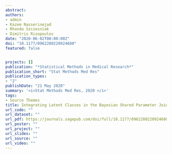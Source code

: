 ```yaml
---
abstract: 
authors:
- admin
- Kazem Nasserinejad
- Rhonda Szczesniak
- Dimitris Rizopoulos
date: "2020-06-02T00:00:00Z"
doi: "10.1177/0962280220924680"
featured: false


projects: []
publication: "*Statistical Methods in Medical Research*"
publication_short: "Stat Methods Med Res"
publication_types: 
- "2"
publishDate: "21 May 2020"
summary: '<i>Stat Methods Med Res, 2020 </i>'
tags:
- Source Themes
title: Integrating Latent Classes in the Bayesian Shared Parameter Joint Model of Longitudinal and Survival Outcomes.
url_code: ""
url_dataset: ""
url_pdf: https://journals.sagepub.com/doi/full/10.1177/0962280220924680?url_ver=Z39.88-2003&rfr_id=ori:rid:crossref.org&rfr_dat=cr_pub%20%200pubmed
url_poster: ""
url_project: ""
url_slides: ""
url_source: ""
url_video: ""
---
```

